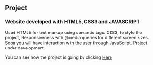 ## Project

### Website developed with HTML5, CSS3 and JAVASCRIPT


Used HTML5 for text markup using semantic tags. CSS3, to style the project, Responsiveness with @media queries for different screen sizes.
Soon you will have interaction with the user through JavaScript. Project under development.

You can see how the project is going by clicking [Here](https://marcosfmd.github.io/project-development-web)
